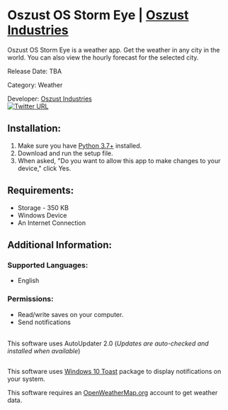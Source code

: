 # Oszust OS Storm Eye | [Oszust Industries](https://github.com/Oszust-Industries)

Oszust OS Storm Eye is a weather app. Get the weather in any city in the world. You can also view the hourly forecast for the selected city.

Release Date: TBA

Category: Weather

Developer: [Oszust Industries](https://github.com/Oszust-Industries)
<br /> [![Twitter URL](https://img.shields.io/twitter/url/https/twitter.com/bukotsunikki.svg?style=social&label=Follow%20%40OszustOS)](https://twitter.com/OszustOS)

## Installation:

1. Make sure you have [Python 3.7+](https://www.microsoft.com/en-us/p/python-39/9p7qfqmjrfp7#activetab=pivot:overviewtab) installed.
2. Download and run the setup file.
3. When asked, "Do you want to allow this app to make changes to your device," click Yes.

## Requirements:

* Storage - 350 KB
* Windows Device
* An Internet Connection

## Additional Information:

### Supported Languages:
* English

### Permissions: 
* Read/write saves on your computer.
* Send notifications

<br /> This software uses AutoUpdater 2.0 (*Updates are auto-checked and installed when available*)

##

This software uses [Windows 10 Toast](https://pypi.org/project/win10toast/) package to display notifications on your system.

This software requires an [OpenWeatherMap.org](https://openweathermap.org/) account to get weather data.
